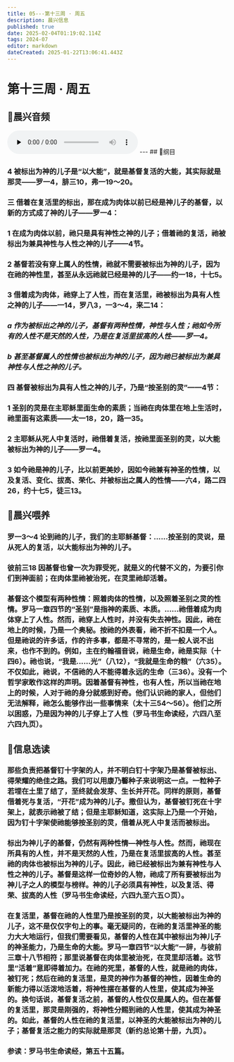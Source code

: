 ```yaml
---
title: 05---第十三周 · 周五
description: 晨兴信息
published: true
date: 2025-02-04T01:19:02.114Z
tags: 2024-07
editor: markdown
dateCreated: 2025-01-22T13:06:41.443Z
---
```


# 第十三周 · 周五

## 🎵晨兴音频
<audio id="audio" controls="" preload="none">
      <source id="mp3" src="/2024-07/week13/week13day5.mp3">
</audio>
---
## 📖纲目

### 4	被标出为神的儿子是“以大能”，就是基督复活的大能，其实际就是那灵——罗一4，腓三10，弗一19～20。

### 三	借着在复活里的标出，那在成为肉体以前已经是神儿子的基督，以新的方式成了神的儿子——罗一4：

### 1	在成为肉体以前，祂只是具有神性之神的儿子；借着祂的复活，祂被标出为兼具神性与人性之神的儿子——4节。

### 2	基督若没有穿上属人的性情，祂就不需要被标出为神的儿子，因为在祂的神性里，甚至从永远祂就已经是神的儿子——约一18，十七5。

### 3	借着成为肉体，祂穿上了人性，而在复活里，祂被标出为具有人性之神的儿子——一14，罗八3，一3～4，来二14：

### *a	作为被标出之神的儿子，基督有两种性情，神性与人性；祂如今所有的人性不是天然的人性，乃是在复活里拔高的人性——罗一4。*

### *b	甚至基督属人的性情也被标出为神的儿子，因为祂已被标出为兼具神性与人性之神的儿子。*

### 四	基督被标出为具有人性之神的儿子，乃是“按圣别的灵”——4节：

### 1	圣别的灵是在主耶稣里面生命的素质；当祂在肉体里在地上生活时，祂里面有这素质——太一18，20，路一35。

### 2	主耶稣从死人中复活时，祂借着复活，按祂里面圣别的灵，以大能被标出为神的儿子——罗一4。

### 3	如今祂是神的儿子，比以前更美妙，因如今祂兼有神圣的性情，以及复活、变化、拔高、荣化、并被标出之属人的性情——六4，路二四26，约十七5，徒三13。

## 📖晨兴喂养

### 罗一3～4   论到祂的儿子，我们的主耶稣基督：……按圣别的灵说，是从死人的复活，以大能标出为神的儿子。

### 彼前三18   因基督也曾一次为罪受死，就是义的代替不义的，为要引你们到神面前；在肉体里祂被治死，在灵里祂却活着。

### 基督这个模型有两种性情：照着肉体的性情，以及照着圣别之灵的性情。罗马一章四节的“圣别”是指神的素质、本质。……祂借着成为肉体穿上了人性。然而，祂穿上人性时，并没有失去神性。因此，祂在地上的时候，乃是一个奥秘。按祂的外表看，祂不折不扣是一个人。但是祂说的许多话，作的许多事，都是不寻常的，是一般人说不出来，也作不到的。例如，主在约翰福音说，祂是生命，祂是实际（十四6）。祂也说，“我是……光”（八12），“我就是生命的粮”（六35）。不仅如此，祂说，不信祂的人不能得着永远的生命（三36）。没有一个哲学家敢作这样的声明。因着基督有神性，也有人性，所以当祂在地上的时候，人对于祂的身分就感到好奇。他们认识祂的家人，但他们无法解释，祂怎么能够作出一些事情来（太十三54～56）。他们之所以困惑，乃是因为神的儿子穿上了人性（罗马书生命读经，六四八至六四九页）。

## 📖信息选读

### 那些负责把基督钉十字架的人，并不明白钉十字架乃是基督被标出、得荣耀的绝佳之路。我们可以用康乃馨种子来说明这一点。一粒种子若埋在土里了结了，至终就会发芽、生长并开花。同样的原则，基督借着死与复活，“开花”成为神的儿子。撒但认为，基督被钉死在十字架上，就表示祂被了结；但是主耶稣知道，这实际上乃是一个开始，因为钉十字架使祂能够按圣别的灵，借着从死人中复活而被标出。

### 标出为神儿子的基督，仍然有两种性情—神性与人性。然而，祂现在所具有的人性，并不是天然的人性，乃是在复活里拔高的人性。甚至祂的肉体也被标出为神的儿子。因此，祂已经被标出为兼有神性与人性之神的儿子。基督是这样一位奇妙的人物，祂成了所有要被标出为神儿子之人的模型与榜样。神的儿子必须具有神性，以及复活、得荣、拔高的人性（罗马书生命读经，六四九至六五○页）。

### 在复活里，基督在祂的人性里乃是按圣别的灵，以大能被标出为神的儿子，这不是仅仅字句上的事。毫无疑问的，在祂的复活里神圣的能力大大地运行，但我们需要看见，基督的人性在其中被标出为神儿子的神圣能力，乃是生命的大能。罗马一章四节“以大能”一辞，与彼前三章十八节相符；那里说基督在肉体里被治死，在灵里却活着。这节里“活着”意即得着加力。在祂的死里，基督的人性，就是祂的肉体，被钉死；然后在祂的复活里，是灵的神作为基督的神性，因着生命的新能力得以活泼地活着，将神性摆在基督的人性里，使其成为神圣的。换句话说，基督复活之前，基督的人性仅仅是属人的。但在基督的复活里，那灵是刚强的，将神性分赐到祂的人性里，使其成为神圣的。如此，基督的人性在祂的复活里，以神圣的大能被标出为神的儿子；基督复活之能力的实际就是那灵（新约总论第十册，九页）。

### 参读：罗马书生命读经，第五十五篇。
<!-- Google tag (gtag.js) -->
<script async src="https://www.googletagmanager.com/gtag/js?id=G-1P8709Z16T"></script>
<script>
  window.dataLayer = window.dataLayer || [];
  function gtag(){dataLayer.push(arguments);}
  gtag('js', new Date());

  gtag('config', 'G-1P8709Z16T');
</script>
